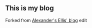 ## This is my blog
Forked from [Alexander's Ellis' blog](https://github.com/AlexanderEllis/blog)
edit